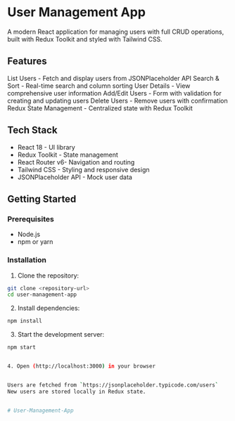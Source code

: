 # User Management App

A modern React application for managing users with full CRUD operations, built with Redux Toolkit and styled with Tailwind CSS.

## Features

List Users - Fetch and display users from JSONPlaceholder API
Search & Sort - Real-time search and column sorting
User Details - View comprehensive user information
Add/Edit Users - Form with validation for creating and updating users
Delete Users - Remove users with confirmation
Redux State Management - Centralized state with Redux Toolkit

## Tech Stack

- React 18 - UI library
- Redux Toolkit - State management
- React Router v6- Navigation and routing
- Tailwind CSS - Styling and responsive design
- JSONPlaceholder API - Mock user data

## Getting Started

### Prerequisites
- Node.js
- npm or yarn

### Installation

1. Clone the repository:
```bash
git clone <repository-url>
cd user-management-app
```

2. Install dependencies:
```bash
npm install
```

3. Start the development server:
```bash
npm start


4. Open (http://localhost:3000) in your browser


Users are fetched from `https://jsonplaceholder.typicode.com/users`
New users are stored locally in Redux state.


#   U s e r - M a n a g e m e n t - A p p 
 
 
